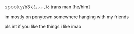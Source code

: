  𝚜𝚙𝚘𝚘𝚔𝚢/b3 ૮꒰◞ ⸝⸝ ◟꒱ა 
 trans man 
 [he/him]
 
 im mostly on ponytown somewhere hanging with my friends
 
 
 
 pls int if you like the things i like imao
 
 
 



